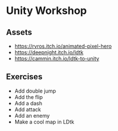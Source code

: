 # Unity Workshop

## Assets

- https://rvros.itch.io/animated-pixel-hero
- https://deepnight.itch.io/ldtk
- https://cammin.itch.io/ldtk-to-unity

## Exercises

- Add double jump
- Add the flip
- Add a dash
- Add attack
- Add an enemy
- Make a cool map in LDtk